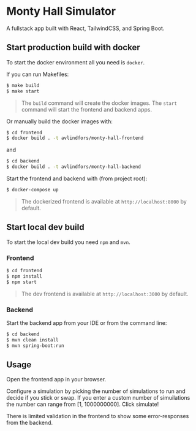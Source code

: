 # Monty Hall Simulator
A fullstack app built with React, TailwindCSS, and Spring Boot. 

## Start production build with docker
To start the docker environment all you need is `docker`.

If you can run Makefiles:
```bash
$ make build
$ make start
```
>The `build` command will create the docker images.
>The `start` command will start the frontend and backend apps.

Or manually build the docker images with:
```bash
$ cd frontend
$ docker build . -t avlindfors/monty-hall-frontend
```
and
```bash
$ cd backend
$ docker build . -t avlindfors/monty-hall-backend
```
Start the frontend and backend with (from project root):
```bash
$ docker-compose up
```

>The dockerized frontend is available at `http://localhost:8000` by default.
 ## Start local dev build
 To start the local dev build you need `npm` and `mvn`.
 ### Frontend
 ```bash
$ cd frontend
$ npm install
$ npm start
 ```
 >The dev frontend is available at `http://localhost:3000` by default.

### Backend
Start the backend app from your IDE or from the command line:
 ```bash
$ cd backend
$ mvn clean install
$ mvn spring-boot:run
 ```

 ## Usage
 Open the frontend app in your browser.
 
 Configure a simulation by picking the number of simulations to run and decide if you stick or swap. If you enter a custom number of simuilations the number can range from [1, 1000000000]. Click simulate!
 
 There is limited validation in the frontend to show some error-responses from the backend.